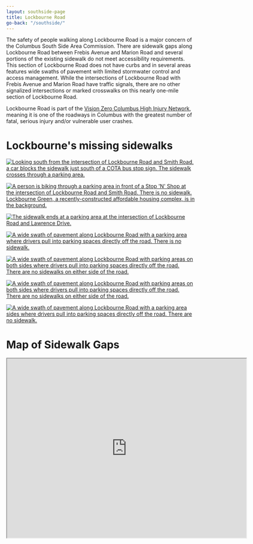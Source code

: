 ```yaml
---
layout: southside-page
title: Lockbourne Road
go-back: "/southside/"
---
```


The safety of people walking along Lockbourne Road is a major concern of the Columbus South Side Area Commission. There are sidewalk gaps along Lockbourne Road between Frebis Avenue and Marion Road and several portions of the existing sidewalk do not meet accessibility requirements. This section of Lockbourne Road does not have curbs and in several areas features wide swaths of pavement with limited stormwater control and access management. While the intersections of Lockbourne Road with Frebis Avenue and Marion Road have traffic signals, there are no other signalized intersections or marked crosswalks on this nearly one-mile section of Lockbourne Road.

Lockbourne Road is part of the [Vision Zero Columbus High Injury Network](https://columbus.maps.arcgis.com/apps/MapSeries/index.html?appid=0ff6f8f1fa134b848959ba4fc3c35bbb), meaning it is one of the roadways in Columbus with the greatest number of fatal, serious injury and/or vulnerable user crashes.

# Lockbourne's missing sidewalks
<a href="https://files.soltesz.xyz/southside/lockbourne/lockbourne01.jpg"><img src="https://files.soltesz.xyz/southside/lockbourne/lockbourne01.jpg" alt="Looking south from the intersection of Lockbourne Road and Smith Road, a car blocks the sidewalk just south of a COTA bus stop sign. The sidewalk crosses through a parking area." class="page-figure__image"></a>

<a href="https://files.soltesz.xyz/southside/lockbourne/lockbourne02.jpg"><img src="https://files.soltesz.xyz/southside/lockbourne/lockbourne02.jpg" alt="A person is biking through a parking area in front of a Stop 'N' Shop at the intersection of Lockbourne Road and Smith Road. There is no sidewalk. Lockbourne Green, a recently-constructed affordable housing complex, is in the background." class="page-figure__image"></a>

<a href="https://files.soltesz.xyz/southside/lockbourne/lockbourne03.jpg"><img src="https://files.soltesz.xyz/southside/lockbourne/lockbourne03.jpg" alt="The sidewalk ends at a parking area at the intersection of Lockbourne Road and Lawrence Drive." class="page-figure__image"></a>

<a href="https://files.soltesz.xyz/southside/lockbourne/lockbourne04.jpg"><img src="https://files.soltesz.xyz/southside/lockbourne/lockbourne04.jpg" alt="A wide swath of pavement along Lockbourne Road with a parking area where drivers pull into parking spaces directly off the road. There is no sidewalk." class="page-figure__image"></a>

<a href="https://files.soltesz.xyz/southside/lockbourne/lockbourne05.jpg"><img src="https://files.soltesz.xyz/southside/lockbourne/lockbourne05.jpg" alt="A wide swath of pavement along Lockbourne Road with parking areas on both sides where drivers pull into parking spaces directly off the road. There are no sidewalks on either side of the road." class="page-figure__image"></a>

<a href="https://files.soltesz.xyz/southside/lockbourne/lockbourne06.jpg"><img src="https://files.soltesz.xyz/southside/lockbourne/lockbourne06.jpg" alt="A wide swath of pavement along Lockbourne Road with parking areas on both sides where drivers pull into parking spaces directly off the road. There are no sidewalks on either side of the road." class="page-figure__image"></a>

<a href="https://files.soltesz.xyz/southside/lockbourne/lockbourne07.jpg"><img src="https://files.soltesz.xyz/southside/lockbourne/lockbourne07.jpg" alt="A wide swath of pavement along Lockbourne Road with a parking area sides where drivers pull into parking spaces directly off the road. There are no sidewalk." class="page-figure__image"></a>

# Map of Sidewalk Gaps

<div class="map-container">
    <iframe src="https://www.google.com/maps/d/embed?mid=1E9c7Uo96sKVH-uu3rDnZFwaz-H9ihF0&ehbc=2E312F&noprof=1" width="640" height="480" class="embed-map"></iframe>
</div>